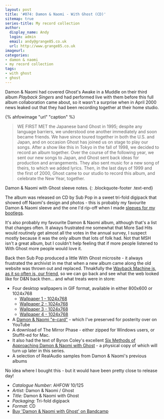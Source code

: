 ```yaml
---
layout: post
title: '#074: Damon & Naomi - With Ghost (CD)'
sitemap: true
series-title: My record collection 
author:
  display_name: Andy
  login: admin
  email: andy@grange85.co.uk
  url: http://www.grange85.co.uk
imageurl:
categories:
- damon & naomi
- my record collection
tags:
- with ghost
- ghost
---
```

Damon & Naomi had covered Ghost's Awake in a Muddle on their third album _Playback Singers_ and had performed live with them before this full album collaboration came about, so it wasn't a surprise when in April 2000 news leaked out that they had been recording together at their home studio.

{% ahfowimage "url" "caption" %}

> WE FIRST MET the Japanese band Ghost in 1995; despite any language barriers, we understood one another immediately and soon became friends. We have since toured together in both the U.S. and Japan, and on occasion Ghost has joined us on stage to play our songs. After a show like this in Tokyo in the fall of 1998, we decided to record an album together. Over the course of the following year, we sent our new songs to Japan, and Ghost sent back ideas for production and arrangements. They also sent music for a new song of theirs, to which we added lyrics. Then, in the last days of 1999 and the first of 2000, Ghost came to our studio to record this album, and celebrate the New Year, together.

Damon & Naomi with Ghost sleeve notes.
{: .blockquote-footer .text-end}

The album was released on CD by Sub Pop in a sweet tri-fold digipack that showed off Naomi's design and photos - this is probably my favourite Damon & Naomi sleeve and the one I'd rip-off when I made [sleeves for my bootlegs](https://www.fullofwishes.co.uk/2021/05/14/audio-full-show-damon-and-naomi-london-2001/).

It's also probably my favourite Damon & Naomi album, although that's a list that changes often. It always frustrated me somewhat that More Sad Hits would routinely get almost all the votes in the annual survey, I suspect mostly because it was the only album that lots of folk had. Not that MSH isn't a great album, but I couldn't help feeling that if more people listened to With Ghost more people would love it.

Back then Sub Pop produced a little With Ghost microsite - it always frustrated the archivist in me that when a new album came along the old website was thrown out and replaced. Thnakfully the [Wayback Machine is, as it so often is, our friend](http://web.archive.org/web/20001007144954/http://www.subpop.com/bands/damon+naomi/withghost/home.html), so we can go back and see what the web looked like for D&N back then... and what treats were in store:

 - Four desktop wallpapers in GIF format, available in either 800x600 or 1024x768 
   - [Wallpaper 1 - 1024x768](https://media.fullofwishes.co.uk/03-damon_and_naomi/pictures/damon-naomi-with-ghost-wallpaper-01-1024x768.gif)
   - [Wallpaper 2 - 1024x768](https://media.fullofwishes.co.uk/03-damon_and_naomi/pictures/damon-naomi-with-ghost-wallpaper-02-1024x768.gif)
   - [Wallpaper 3 - 1024x768](https://media.fullofwishes.co.uk/03-damon_and_naomi/pictures/damon-naomi-with-ghost-wallpaper-03-1024x768.gif)
   - [Wallpaper 4 - 1024x768](https://media.fullofwishes.co.uk/03-damon_and_naomi/pictures/damon-naomi-with-ghost-wallpaper-04-1024x768.gif)
 - A [Damon & Naomi "e-card"](https://youtu.be/Knz8vpsNRkU) - which I've preserved for posterity over on YouTube
 - A download of The Mirror Phase - either zipped for Windows users, or Stuffit-ed for Mac.
 - It also had the text of Byron Coley's excellent [Six Methods of Approaching Damon & Naomi with Ghost](http://web.archive.org/web/20001007144652/http://www.subpop.com/bands/damon+naomi/withghost/chapter1.html) - a physical copy of which will turn up later in this series.
 - A selection of RealAudio samples from Damon & Naomi's previous albums

 No idea where I bought this - but it would have been pretty close to release day!

  - *Catalogue Number:* AHFOW 10/125
  - *Artist:* Damon & Naomi / Ghost
  - *Title:* Damon & Naomi with Ghost
  - *Packaging:* Tri-fold digipack
  - *Format:* CD
  - [Buy 'Damon & Naomi with Ghost' on Bandcamp](https://damonandnaomi.bandcamp.com/album/damon-naomi-with-ghost)
